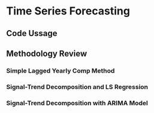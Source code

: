 # Time Series Forecasting


## Code Ussage



## Methodology Review
### Simple Lagged Yearly Comp Method
### Signal-Trend Decomposition and LS Regression
### Signal-Trend Decomposition with ARIMA Model


